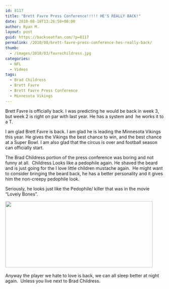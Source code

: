 ```yaml
---
id: 8117
title: "Brett Favre Press Conference!!!!! HE'S REALLY BACK!"
date: 2010-08-18T13:26:58+00:00
author: Ryan M.
layout: post
guid: https://backseatfan.com/?p=8117
permalink: /2010/08/brett-favre-press-conference-hes-really-back/
thumb:
  - /images/2010/03/favrechildress.jpg
categories:
  - NFL
  - Videos
tags:
  - Brad Childress
  - Brett Favre
  - Brett Favre Press Conference
  - Minnesota Vikings
---
```


<div class="entry">
  <p>
  </p>

  <p>
    Brett Favre is officially back. I was predicting he would be back in week 3, but week 2 is right on par with last year. He has a system and  he works it to a T.
  </p>

  <p>
    I am glad Brett Favre is back. I am glad he is leading the Minnesota Vikings this year. He gives the Vikings the best chance to win, and the best chance at a Super Bowl. I am also glad that the circus is over and football season can officially start.
  </p>

  <p>
    The Brad Childress portion of the press conference was boring and not funny at all.  Childress Looks like a pedophile again. He shaved the beard and is just going for the I love little children mustache again.  He might want to consider bringing the beard back, he has a better personality and it gives him the non-creepy pedophile look.
  </p>

  <p>
    Seriously, he looks just like the Pedophile/ killer that was in the movie &#8220;Lovely Bones&#8221;.
  </p>

  <p>
    <img class="aligncenter size-full wp-image-8118" title="bradchildresslovelybones" src="/images/2010/08/bradchildresslovelybones.jpg" alt="" width="467" height="210" srcset="/images/2010/08/bradchildresslovelybones.jpg 467w, /images/2010/08/bradchildresslovelybones-300x134.jpg 300w" sizes="(max-width: 467px) 100vw, 467px" />
  </p>

  <p>
    Anyway the player we hate to love is back, we can all sleep better at night again.  Unless you live next to Brad Childress.
  </p>
</div>
